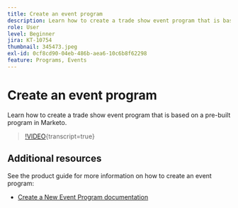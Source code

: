 ```yaml
---
title: Create an event program
description: Learn how to create a trade show event program that is based on a pre-built program in Marketo.
role: User
level: Beginner
jira: KT-10754
thumbnail: 345473.jpeg
exl-id: 0cf8cd90-04eb-486b-aea6-10c6b8f62298
feature: Programs, Events
---
```

# Create an event program

Learn how to create a trade show event program that is based on a pre-built program in Marketo.

>[!VIDEO](https://video.tv.adobe.com/v/345473/?quality=12&learn=on){transcript=true}

## Additional resources

See the product guide for more information on how to create an event program: 

* [ Create a New Event Program documentation](https://experienceleague.adobe.com/docs/marketo/using/product-docs/demand-generation/events/understanding-events/create-a-new-event-program.html?lang=en)
